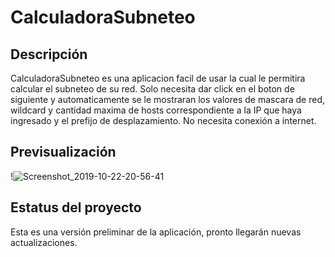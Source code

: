 # CalculadoraSubneteo

## Descripción

CalculadoraSubneteo es una aplicacion facil de usar la cual le permitira calcular el subneteo de su red.
Solo necesita dar click en el boton de siguiente y automaticamente se le mostraran los valores de
mascara de red, wildcard y cantidad maxima de hosts correspondiente a la IP que haya ingresado y el prefijo de 
desplazamiento. No necesita conexión a internet.

## Previsualización

!![Screenshot_2019-10-22-20-56-41](https://user-images.githubusercontent.com/49250842/67356336-b2d28880-f50e-11e9-983f-fa5d8e73fb2d.png)


## Estatus del proyecto

Esta es una versión preliminar de la aplicación, pronto llegarán nuevas actualizaciones.
